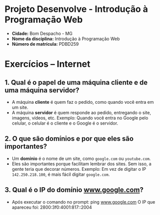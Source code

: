 # Projeto Desenvolve - Introdução à Programação Web

- **Cidade:** Bom Despacho - MG
- **Nome da disciplina:** Introdução à Programação Web
- **Número de matrícula:** PDBD259



# Exercícios – Internet 

## 1. Qual é o papel de uma máquina cliente e de uma máquina servidor?
- A máquina **cliente** é quem faz o pedido, como quando você entra em um site.
- A máquina **servidor** é quem responde ao pedido, entregando o site, imagens, vídeos, etc.
Exemplo: Quando você entra no Google pelo celular, o celular é o cliente e o Google é o servidor.


## 2. O que são domínios e por que eles são importantes?
- Um **domínio** é o nome de um site, como `google.com` ou `youtube.com`.
- Eles são importantes porque facilitam lembrar dos sites. Sem isso, a gente teria que decorar números.
Exemplo: Em vez de digitar o IP `142.250.218.100`, é mais fácil digitar `google.com`.


## 3. Qual é o IP do domínio www.google.com?
- Após executar o comando no prompt:
ping www.google.com
O IP que apareceu foi:
2800:3f0:4001:817::2004
